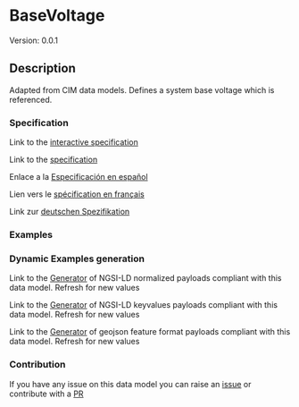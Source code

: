 # BaseVoltage
Version: 0.0.1

## Description 

Adapted from CIM data models. Defines a system base voltage which is referenced.
### Specification

Link to the [interactive specification](https://swagger.lab.fiware.org/?url=https://github.com/smart-data-models/dataModel.EnergyCIM/blob/master/BaseVoltage/swagger.yaml)

Link to the [specification](https://github.com/smart-data-models/dataModel.EnergyCIM/blob/master/BaseVoltage/doc/spec.md)

Enlace a la [Especificación en español](https://github.com/smart-data-models/dataModel.EnergyCIM/blob/master/BaseVoltage/doc/spec_ES.md)

Lien vers le [spécification en français](https://github.com/smart-data-models/dataModel.EnergyCIM/blob/master/BaseVoltage/doc/spec_FR.md)

Link zur [deutschen Spezifikation](https://github.com/smart-data-models/dataModel.EnergyCIM/blob/master/BaseVoltage/doc/spec_DE.md)
### Examples
### Dynamic Examples generation

Link to the [Generator](https://smartdatamodels.org/extra/ngsi-ld_generator.php?schemaUrl=https://raw.githubusercontent.com/smart-data-models/dataModel.EnergyCIM/master/BaseVoltage/schema.json&email=info@smartdatamodels.org) of NGSI-LD normalized payloads compliant with this data model. Refresh for new values

Link to the [Generator](https://smartdatamodels.org/extra/ngsi-ld_generator_keyvalues.php?schemaUrl=https://raw.githubusercontent.com/smart-data-models/dataModel.EnergyCIM/master/BaseVoltage/schema.json&email=info@smartdatamodels.org) of NGSI-LD keyvalues payloads compliant with this data model. Refresh for new values

Link to the [Generator](https://smartdatamodels.org/extra/geojson_features_generator_v1.0.php?schemaUrl=https://raw.githubusercontent.com/smart-data-models/dataModel.EnergyCIM/master/BaseVoltage/schema.json&email=info@smartdatamodels.org) of geojson feature format payloads compliant with this data model. Refresh for new values
### Contribution

 If you have any issue on this data model you can raise an [issue](https://github.com/smart-data-models/dataModel.EnergyCIM/issues)  or contribute with a [PR](https://github.com/smart-data-models/dataModel.EnergyCIM/pulls)